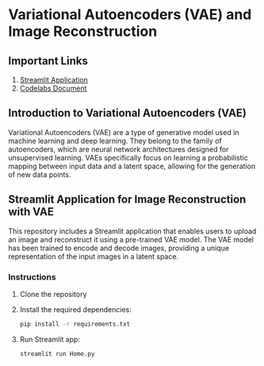 # Variational Autoencoders (VAE) and Image Reconstruction

## Important Links
1. [Streamlit Application](https://visual-search-variational-auto-encoder.streamlit.app/)
2. [Codelabs Document](https://codelabs-preview.appspot.com/?file_id=11wvYnPBgPRSQ2Vl6WJofNutzmoaWP9N-PE-SW4ksNMQ#0)

## Introduction to Variational Autoencoders (VAE)

Variational Autoencoders (VAE) are a type of generative model used in machine learning and deep learning. They belong to the family of autoencoders, which are neural network architectures designed for unsupervised learning. VAEs specifically focus on learning a probabilistic mapping between input data and a latent space, allowing for the generation of new data points.

## Streamlit Application for Image Reconstruction with VAE

This repository includes a Streamlit application that enables users to upload an image and reconstruct it using a pre-trained VAE model. The VAE model has been trained to encode and decode images, providing a unique representation of the input images in a latent space.

### Instructions

1. Clone the repository
2. Install the required dependencies:

    ```bash
    pip install -r requirements.txt
3. Run Streamlit app:

    ```bash
    streamlit run Home.py